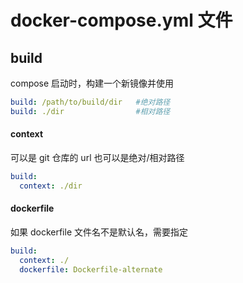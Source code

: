 # docker-compose.yml 文件

## build

compose 启动时，构建一个新镜像并使用

```yaml
build: /path/to/build/dir   #绝对路径
build: ./dir				#相对路径
```

#### context

可以是 git 仓库的 url 也可以是绝对/相对路径

```yaml
build:
  context: ./dir
```

#### dockerfile

如果 dockerfile 文件名不是默认名，需要指定

```yaml
build:
  context: ./
  dockerfile: Dockerfile-alternate
```
